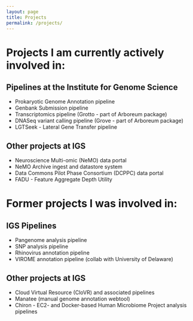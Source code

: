 ```yaml
---
layout: page
title: Projects
permalink: /projects/
---
```


# Projects I am currently actively involved in:
## Pipelines at the Institute for Genome Science
* Prokaryotic Genome Annotation pipeline
* Genbank Submission pipeline
* Transcriptomics pipeline (Grotto - part of Arboreum package)
* DNASeq variant calling pipeline (Grove - part of Arboreum package)
* LGTSeek - Lateral Gene Transfer pipeline
## Other projects at IGS
* Neuroscience Multi-omic (NeMO) data portal
* NeMO Archive ingest and datastore system
* Data Commons Pilot Phase Consortium (DCPPC) data portal
* FADU - Feature Aggregate Depth Utility

# Former projects I was involved in:
## IGS Pipelines
* Pangenome analysis pipeline
* SNP analysis pipeline
* Rhinovirus annotation pipeline
* VIROME annotation pipeline (collab with University of Delaware)
## Other projects at IGS
* Cloud Virtual Resource (CloVR) and associated pipelines
* Manatee (manual genome annotation webtool)
* Chiron - EC2- and Docker-based Human Microbiome Project analysis pipelines
